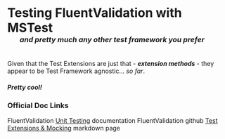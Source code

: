 # Testing FluentValidation with MSTest<br />&ensp;&ensp;<sup><sup><sub>_and pretty much any other test framework you prefer_</sub></sup></sup>

Given that the Test Extensions are just that - **_extension methods_** - they appear to be Test Framework agnostic... _so far_.

#### **_Pretty cool!_**

### Official Doc Links

FluentValidation [Unit Testing](https://docs.fluentvalidation.net/en/latest/testing.html) documentation 
FluentValidation github [Test Extensions & Mocking](https://github.com/FluentValidation/FluentValidation/blob/main/docs/testing.md) markdown page